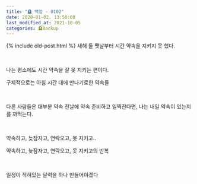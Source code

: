 ```yaml
---
title: "🪦 백업 - 0102"
date: 2020-01-02. 13:50:00
last_modified_at: 2021-10-05
categories: 🪦Backup
---
```

{% include old-post.html %}
새해 둘 쨋날부터 시간 약속을 지키지 못 했다.

​

나는 평소에도 시간 약속을 잘 못 지키는 편이다.

구체적으로는 아침 시간 대에 만나기로한 약속들

​

다른 사람들은 대부분 약속 전날에 약속 준비하고 일찍잔다면, 나는 내일 약속이 있는지를 까먹는다.

​

약속하고, 늦잠자고, 연락오고, 못 지키고..

약속하고, 늦잠자고, 연락오고, 못 지키고의 반복

​

일정이 적혀있는 달력을 하나 만들어야겠다